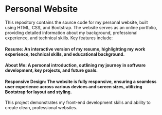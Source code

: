 # Personal Website

This repository contains the source code for my personal website, built using HTML, CSS, and Bootstrap. The website serves as an online portfolio, providing detailed information about my background, professional experience, and technical skills. Key features include:

#### Resume: An interactive version of my resume, highlighting my work experience, technical skills, and educational background.

#### About Me: A personal introduction, outlining my journey in software development, key projects, and future goals.

#### Responsive Design: The website is fully responsive, ensuring a seamless user experience across various devices and screen sizes, utilizing Bootstrap for layout and styling.

This project demonstrates my front-end development skills and ability to create clean, professional websites.
